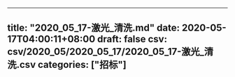 
---
title: "2020_05_17-激光_清洗.md"
date: 2020-05-17T04:00:11+08:00
draft: false
csv: csv/2020_05/2020_05_17/2020_05_17-激光_清洗.csv
categories: ["招标"]
---
